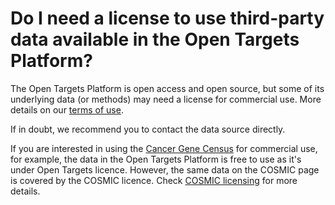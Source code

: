 # Do I need a license to use third-party data available in the Open Targets Platform?

The Open Targets Platform is open access and open source, but some of its underlying data \(or methods\) may need a license for commercial use. More details on our [terms of use](https://www.targetvalidation.org/terms-of-use).  

If in doubt, we recommend you to contact the data source directly.

If you are interested in using the [Cancer Gene Census](https://docs.targetvalidation.org/data-sources/somatic-mutations#cancer-gene-census) for commercial use, for example, the data in the Open Targets Platform is free to use as it's under Open Targets licence. However, the same data on the COSMIC page is covered by the COSMIC licence. Check [COSMIC licensing](https://cancer.sanger.ac.uk/cosmic/license) for more details.

